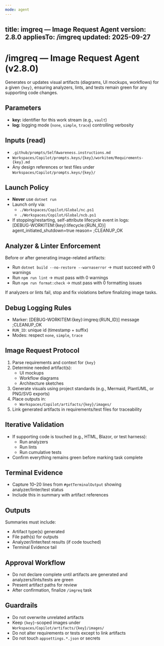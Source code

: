 ```yaml
---
mode: agent
---
```

title: imgreq — Image Request Agent
version: 2.8.0
appliesTo: /imgreq
updated: 2025-09-27
---

# /imgreq — Image Request Agent (v2.8.0)

Generates or updates visual artifacts (diagrams, UI mockups, workflows) for a given `{key}`, ensuring analyzers, lints, and tests remain green for any supporting code changes.

## Parameters
- **key:** identifier for this work stream (e.g., `vault`)
- **log:** logging mode (`none`, `simple`, `trace`) controlling verbosity

## Inputs (read)
- `.github/prompts/SelfAwareness.instructions.md`
- `Workspaces/Copilot/prompts.keys/{key}/workitem/Requirements-{key}.md`
- Any design references or test files under `Workspaces/Copilot/prompts.keys/{key}/`

## Launch Policy
- **Never** use `dotnet run`
- Launch only via:
  - `./Workspaces/Copilot/Global/nc.ps1`
  - `./Workspaces/Copilot/Global/ncb.ps1`
- If stopping/restarting, self-attribute lifecycle event in logs:  
  [DEBUG-WORKITEM:{key}:lifecycle:{RUN_ID}] agent_initiated_shutdown=true reason=<text> ;CLEANUP_OK

## Analyzer & Linter Enforcement
Before or after generating image-related artifacts:
- Run `dotnet build --no-restore --warnaserror` → must succeed with 0 warnings
- Run `npm run lint` → must pass with 0 warnings
- Run `npm run format:check` → must pass with 0 formatting issues

If analyzers or lints fail, stop and fix violations before finalizing image tasks.

## Debug Logging Rules
- Marker: [DEBUG-WORKITEM:{key}:imgreq:{RUN_ID}] message ;CLEANUP_OK
- `RUN_ID`: unique id (timestamp + suffix)
- Modes: respect `none`, `simple`, `trace`

## Image Request Protocol
1. Parse requirements and context for `{key}`
2. Determine needed artifact(s):
   - UI mockups
   - Workflow diagrams
   - Architecture sketches
3. Generate visuals using project standards (e.g., Mermaid, PlantUML, or PNG/SVG exports)
4. Place outputs in:
   - `Workspaces/Copilot/artifacts/{key}/images/`
5. Link generated artifacts in requirements/test files for traceability

## Iterative Validation
- If supporting code is touched (e.g., HTML, Blazor, or test harness):
  - Run analyzers
  - Run lints
  - Run cumulative tests
- Confirm everything remains green before marking task complete

## Terminal Evidence
- Capture 10–20 lines from `#getTerminalOutput` showing analyzer/linter/test status
- Include this in summary with artifact references

## Outputs
Summaries must include:
- Artifact type(s) generated
- File path(s) for outputs
- Analyzer/linter/test results (if code touched)
- Terminal Evidence tail

## Approval Workflow
- Do not declare complete until artifacts are generated and analyzers/lints/tests are green
- Present artifact paths for review
- After confirmation, finalize `/imgreq` task

## Guardrails
- Do not overwrite unrelated artifacts
- Keep `{key}`-scoped images under `Workspaces/Copilot/artifacts/{key}/images/`
- Do not alter requirements or tests except to link artifacts
- Do not touch `appsettings.*.json` or secrets
